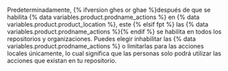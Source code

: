 Predeterminadamente, {% ifversion ghes or ghae %}después de que se habilita {% data variables.product.prodname_actions %} en {% data variables.product.product_location %}, este {% elsif fpt %} las {% data variables.product.prodname_actions %}{% endif %} se habilita en todos los repositorios y organizaciones. Puedes elegir inhabilitar las {% data variables.product.prodname_actions %} o limitarlas para las acciones locales únicamente, lo cual significa que las personas solo podrá utilizar las acciones que existan en tu repositorio.
